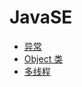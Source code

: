 # JavaSE
 - [异常](https://github.com/WhCannon/JavaSE/blob/master/Exception/README.MD)
 - [Object 类](https://github.com/WhCannon/JavaSE/blob/master/Object-class/README.MD)
 - [多线程](https://github.com/WhCannon/JavaSE/tree/master/Multithreading/README.MD)
